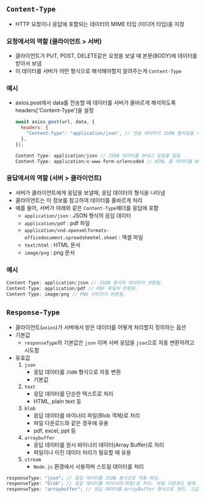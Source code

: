 ## `Content-Type`

- HTTP 요청이나 응답에 포함되는 데이터의 MIME 타입 (미디어 타입)을 지정

### 요청에서의 역할 (클라이언트 > 서버)

- 클라이언트가 PUT, POST, DELETE같은 요청을 보낼 때 본문(BODY)에 데이터를 받아서 보냄
- 이 데이터를 서버가 어떤 형식으로 해석해야할지 알려주는게 `Content-Type`

### 예시

- axios.post에서 data를 전송할 때 데이터를 서버가 올바르게 해석하도록 headers['Content-Type']을 설정

  ```js
  await axios.post(url, data, {
    headers: {
      "Content-Type": "application/json", // 전송 데이터가 JSON 형식임을 서버에 알림
    },
  });
  ```

  ```js
  Content-Type: application/json // JSON 데이터를 보내고 있음을 알림
  Content-Type: application/x-www-form-urlencoded // HTML 폼 데이터를 URL 인코딩 형식으로 보냄.
  ```

### 응답에서의 역할 (서버 > 클라이언트)

- 서버가 클라이언트에게 응답을 보낼때, 응답 데이터의 형식을 나타냄
- 클라이언트는 이 정보를 참고하여 데이터를 올바르게 처리
- 예를 들어, 서버가 아래와 같은 `Content-Type`헤더를 응답에 포함
  - `application/json` : JSON 형식의 응답 데이터
  - `application/pdf` : pdf 파일
  - `application/vnd.openxmlformats-officedocument.spreadsheetml.sheet` : 엑셀 파일
  - `text/html` : HTML 문서
  - `image/png` : png 문서

### 예시

```js
Content-Type: application/json // JSON 형식의 데이터가 반환됨.
Content-Type: application/pdf // PDF 파일이 반환됨.
Content-Type: image/png // PNG 이미지가 반환됨.
```

## `Response-Type`

- 클라이언트(`axios`)가 서버에서 받은 데이터를 어떻게 처리할지 정의하는 옵션
- 기본값
  - `responseType`의 기본값은 `json` 이며 서버 응답을 `json`으로 자동 변환하려고 시도함
- 유효값
  1. `json`
     - 응답 데이터를 `JSON` 형식으로 자동 변환
     - 기본값
  2. `text`
     - 응답 데이터를 단순한 텍스트로 처리
     - HTML, plain text 등
  3. `blob`
     - 응답 데이터를 바이너리 파일(Blob 객체)로 처리
     - 파일 다운로드와 같은 경우에 유용
     - pdf, excel, ppt 등
  4. `arraybuffer`
     - 응답 데이터를 원시 바이너리 데이터(Array Buffer)로 처리
     - 파일이나 이진 데이터 처리가 필요할 때 유용
  5. `stream`
     - `Node.js` 환경에서 사용하며 스트림 데이터를 처리

```js
responseType: "json"; // 응답 데이터를 JSON 형식으로 자동 파싱.
responseType: "blob"; // 응답 데이터를 바이너리(파일)로 처리. 파일 다운로드 등에 사용.
responseType: "arraybuffer"; // 응답 데이터를 ArrayBuffer 형식으로 처리. 고급 바이너리 작업에 사용.
```
